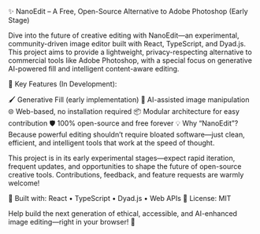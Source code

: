 ✨ NanoEdit – A Free, Open-Source Alternative to Adobe Photoshop (Early Stage)

Dive into the future of creative editing with NanoEdit—an experimental, community-driven image editor built with React, TypeScript, and Dyad.js. This project aims to provide a lightweight, privacy-respecting alternative to commercial tools like Adobe Photoshop, with a special focus on generative AI-powered fill and intelligent content-aware editing.

🔧 Key Features (In Development):

🖌️ Generative Fill (early implementation)
🧠 AI-assisted image manipulation
🌐 Web-based, no installation required
📦 Modular architecture for easy contribution
🛡️ 100% open-source and free forever
💡 Why “NanoEdit”?
Because powerful editing shouldn’t require bloated software—just clean, efficient, and intelligent tools that work at the speed of thought.

This project is in its early experimental stages—expect rapid iteration, frequent updates, and opportunities to shape the future of open-source creative tools. Contributions, feedback, and feature requests are warmly welcome!

🔗 Built with: React • TypeScript • Dyad.js • Web APIs
📜 License: MIT

Help build the next generation of ethical, accessible, and AI-enhanced image editing—right in your browser! 🌟
